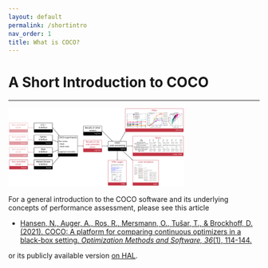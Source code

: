```yaml
---
layout: default
permalink: /shortintro
nav_order: 1
title: What is COCO?
---
```


# A Short Introduction to COCO  #
---


<a HREF="http://numbbo.github.io/coco/shortintro/coco.png"><img src="./shortintro/coco.png" width="70%"></a>

For a general introduction to the COCO software and its underlying concepts of performance assessment, please see this article 

- [Hansen, N., Auger, A., Ros, R., Mersmann, O., Tušar, T., & Brockhoff, D. (2021). COCO: A platform for comparing continuous optimizers in a black-box setting. _Optimization Methods and Software, 36_(1), 114-144.](https://www.tandfonline.com/doi/abs/10.1080/10556788.2020.1808977) 

or its publicly available version [on HAL](https://hal.inria.fr/hal-01294124v4/document).



<link rel="stylesheet" href="{{ '/assets/css/custom.css' | relative_url }}"/>
